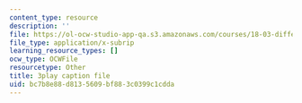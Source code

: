 ```yaml
---
content_type: resource
description: ''
file: https://ol-ocw-studio-app-qa.s3.amazonaws.com/courses/18-03-differential-equations-spring-2010/bc7b8e88d8135609bf883c0399c1cdda_xWa5_OXI6VM.vtt
file_type: application/x-subrip
learning_resource_types: []
ocw_type: OCWFile
resourcetype: Other
title: 3play caption file
uid: bc7b8e88-d813-5609-bf88-3c0399c1cdda
---
```

